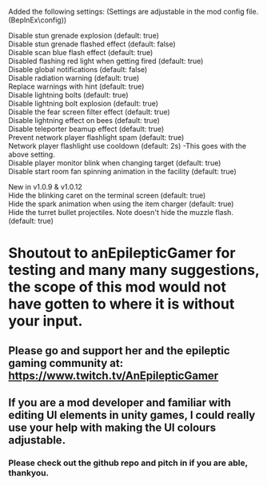 Added the following settings: (Settings are adjustable in the mod config file. (BepInEx\config))

Disable stun grenade explosion (default: true)  
Disable stun grenade flashed effect (default: false)  
Disable scan blue flash effect (default: true)  
Disabled flashing red light when getting fired (default: true)  
Disable global notifications (default: false)  
Disable radiation warning (default: true)  
Replace warnings with hint (default: true)  
Disable lightning bolts (default: true)  
Disable lightning bolt explosion (default: true)  
Disable the fear screen filter effect (default: true)  
Disable lightning effect on bees (default: true)  
Disable teleporter beamup effect (default: true)    
Prevent network player flashlight spam (default: true)  
Network player flashlight use cooldown (default: 2s) -This goes with the above setting.  
Disable player monitor blink when changing target (default: true)  
Disable start room fan spinning animation in the facility (default: true)  
  
New in v1.0.9 & v1.0.12  
Hide the blinking caret on the terminal screen (default: true)  
Hide the spark animation when using the item charger (default: true)  
Hide the turret bullet projectiles. Note doesn't hide the muzzle flash. (default: true)  
  
  
# Shoutout to anEpilepticGamer for testing and many many suggestions, the scope of this mod would not have gotten to where it is without your input.  
## Please go and support her and the epileptic gaming community at: https://www.twitch.tv/AnEpilepticGamer  
  
  
  
## If you are a mod developer and familiar with editing UI elements in unity games, I could really use your help with making the UI colours adjustable.
### Please check out the github repo and pitch in if you are able, thankyou.  
